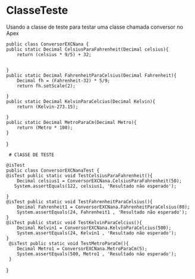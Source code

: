 # ClasseTeste
Usando a classe de teste para testar uma classe chamada conversor no Apex










    public class ConversorEXCNana {
    public static Decimal CelsiusParaFahrenheit(Decimal celsius){
        return (celsius * 9/5) + 32;


    }
    public static Decimal FahrenheitParaCelsius(Decimal Fahrenheit){
        Decimal fh = (Fahrenheit-32) * 5/9;
        return fh.setScale(2);

    }
    public static Decimal KelvinParaCelcius(Decimal Kelvin){
        return (Kelvin-273.15);

    }
    public static Decimal MetroParaCm(Decimal Metro){
        return (Metro * 100);
    }
    

}


     # ClASSE DE TESTE

    @isTest
    public class ConversorEXCNanaTest {
    @isTest public static void TestCelsiusParaFahrenheit(){
        Decimal celsius1 = ConversorEXCNana.CelsiusParaFahrenheit(50);
       System.assertEquals(122, celsius1, 'Resultado não esperado');
        
    }
    @isTest public static void TestFahrenheitParaCelsius(){
        Decimal Fahrenheit1 = ConversorEXCNana.FahrenheitParaCelsius(80);
        System.assertEquals(24, Fahrenheit1 , 'Resultado não esperado');
    }
    @isTest public static void TestKelvinParaCelcius(){
        Decimal Kelvin1 = ConversorEXCNana.KelvinParaCelcius(500);
        System.assertEquals(24, Kelvin1 , 'Resultado não esperado');
    }
     @isTest public static void TestMetroParaCm(){
        Decimal Metro1 = ConversorEXCNana.MetroParaCm(5);
        System.assertEquals(500, Metro1 , 'Resultado não esperado');
     }

}

